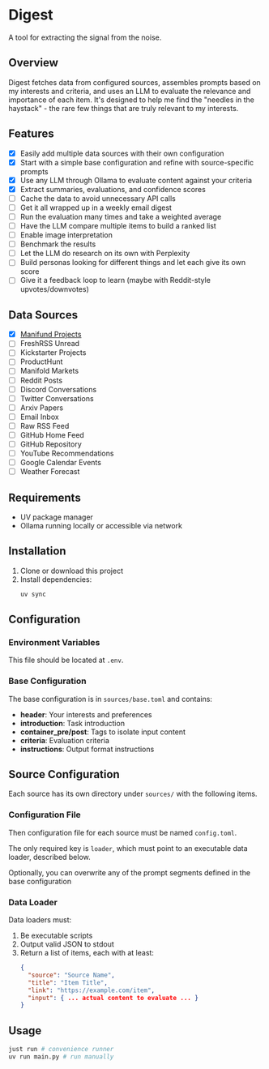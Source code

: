 # Digest

A tool for extracting the signal from the noise.

## Overview

Digest fetches data from configured sources, assembles prompts based on my interests and criteria, and uses an LLM to evaluate the relevance and importance of each item. It's designed to help me find the "needles in the haystack" - the rare few things that are truly relevant to my interests.

## Features

- [x] Easily add multiple data sources with their own configuration
- [x] Start with a simple base configuration and refine with source-specific prompts
- [x] Use any LLM through Ollama to evaluate content against your criteria
- [x] Extract summaries, evaluations, and confidence scores
- [ ] Cache the data to avoid unnecessary API calls
- [ ] Get it all wrapped up in a weekly email digest
- [ ] Run the evaluation many times and take a weighted average
- [ ] Have the LLM compare multiple items to build a ranked list
- [ ] Enable image interpretation
- [ ] Benchmark the results
- [ ] Let the LLM do research on its own with Perplexity
- [ ] Build personas looking for different things and let each give its own score
- [ ] Give it a feedback loop to learn (maybe with Reddit-style upvotes/downvotes)

## Data Sources

- [x] [Manifund Projects](https://manifund.org/)
- [ ] FreshRSS Unread
- [ ] Kickstarter Projects
- [ ] ProductHunt
- [ ] Manifold Markets
- [ ] Reddit Posts
- [ ] Discord Conversations
- [ ] Twitter Conversations
- [ ] Arxiv Papers
- [ ] Email Inbox
- [ ] Raw RSS Feed
- [ ] GitHub Home Feed
- [ ] GitHub Repository
- [ ] YouTube Recommendations
- [ ] Google Calendar Events
- [ ] Weather Forecast

## Requirements

- UV package manager
- Ollama running locally or accessible via network

## Installation

1. Clone or download this project
2. Install dependencies:
   ```bash
   uv sync
   ```

## Configuration

### Environment Variables

This file should be located at `.env`.

### Base Configuration

The base configuration is in `sources/base.toml` and contains:

- **header**: Your interests and preferences
- **introduction**: Task introduction
- **container_pre/post**: Tags to isolate input content
- **criteria**: Evaluation criteria
- **instructions**: Output format instructions

## Source Configuration

Each source has its own directory under `sources/` with the following items.

### Configuration File

Then configuration file for each source must be named `config.toml`.

The only required key is `loader`, which must point to an executable data loader, described below.

Optionally, you can overwrite any of the prompt segments defined in the base configuration

### Data Loader

Data loaders must:
1. Be executable scripts
2. Output valid JSON to stdout
3. Return a list of items, each with at least:
   ```json
   {
     "source": "Source Name",
     "title": "Item Title",
     "link": "https://example.com/item",
     "input": { ... actual content to evaluate ... }
   }
   ```

## Usage

```bash
just run # convenience runner
uv run main.py # run manually
```
